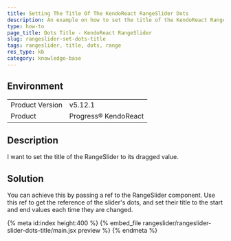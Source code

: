 ```yaml
---
title: Setting The Title Of The KendoReact RangeSlider Dots
description: An example on how to set the title of the KendoReact RangeSlider dots to their dragged value.
type: how-to
page_title: Dots Title - KendoReact RangeSlider
slug: rangeslider-set-dots-title
tags: rangeslider, title, dots, range
res_type: kb
category: knowledge-base
---
```


## Environment

<table>
<tbody>
<tr>
<td>Product Version</td>
<td>v5.12.1</td>
</tr>
<tr>
<td>Product</td>
<td>Progress® KendoReact</td>
</tr>
</tbody>
</table>


## Description

I want to set the title of the RangeSlider to its dragged value.

## Solution

You can achieve this by passing a ref to the RangeSlider component. Use this ref to get the reference of the slider's dots, and set their title to the start and end values each time they are changed.

{% meta id:index height:400 %}
{% embed_file rangeslider/rangeslider-slider-dots-title/main.jsx preview %}
{% endmeta %}
